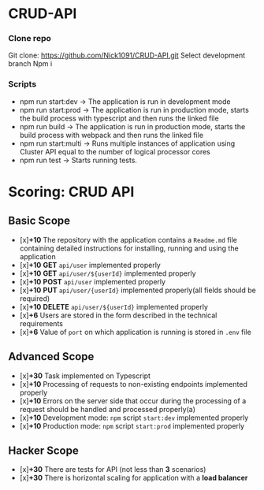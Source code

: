 # CRUD-API
### Clone repo
  Git clone: https://github.com/Nick1091/CRUD-API.git
  Select development branch
  Npm i
### Scripts 
 - npm run start:dev -> The application is run in development mode
 - npm run start:prod -> The application is run in production mode, starts the build process with typescript and then runs the linked file
 - npm run build -> The application is run in production mode, starts the build process with webpack and then runs the linked file
 - npm run start:multi -> Runs multiple instances of application using Cluster API equal to the number of logical processor cores 
 - npm run test -> Starts running tests. 
 # Scoring: CRUD API

## Basic Scope

- [x]**+10** The repository with the application contains a `Readme.md` file containing detailed instructions for installing, running and using the application
- [x]**+10** **GET** `api/user` implemented properly
- [x]**+10** **GET** `api/user/${userId}` implemented properly
- [x]**+10** **POST** `api/user` implemented properly
- [x]**+10** **PUT** `api/user/{userId}` implemented properly(all fields should be required)
- [x]**+10** **DELETE** `api/user/${userId}` implemented properly
- [x]**+6** Users are stored in the form described in the technical requirements
- [x]**+6** Value of `port` on which application is running is stored in `.env` file

## Advanced Scope
- [x]**+30** Task implemented on Typescript 
- [x]**+10** Processing of requests to non-existing endpoints implemented properly
- [x]**+10** Errors on the server side that occur during the processing of a request should be handled and processed properly(a)
- [x]**+10** Development mode: `npm` script `start:dev` implemented properly
- [x]**+10** Production mode: `npm` script `start:prod` implemented properly

## Hacker Scope
- [x]**+30** There are tests for API (not less than **3** scenarios)
- [x]**+30** There is horizontal scaling for application with a **load balancer**